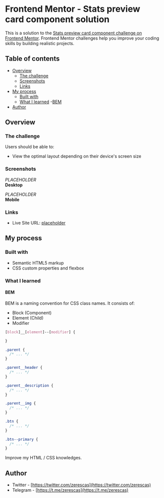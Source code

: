 # Frontend Mentor - Stats preview card component solution

This is a solution to the [Stats preview card component challenge on Frontend Mentor](https://www.frontendmentor.io/challenges/stats-preview-card-component-8JqbgoU62). Frontend Mentor challenges help you improve your coding skills by building realistic projects. 

## Table of contents

- [Overview](#overview)
  - [The challenge](#the-challenge)
  - [Screenshots](#screenshots)
  - [Links](#links)
- [My process](#my-process)
  - [Built with](#built-with)
  - [What I learned](#what-i-learned)
    -[BEM](#bem)
- [Author](#author)

## Overview

### The challenge

Users should be able to:

- View the optimal layout depending on their device's screen size

### Screenshots

<em>PLACEHOLDER</em><br>
<strong>Desktop</strong><br>

<em>PLACEHOLDER</em><br>
<strong>Mobile</strong>

### Links

- Live Site URL: [placeholder]()

## My process

### Built with

- Semantic HTML5 markup
- CSS custom properties and flexbox

### What I learned

#### BEM
BEM is a naming convention for CSS class names. It consists of:
  - Block (Component)
  - Element (Child)
  - Modifier

```css
[block]__[element]--[modifier] {

}

.parent {
  /* ... */
}

.parent__header {
  /* ... */
}

.parent__description {
  /* ... */
}

.parent__img {
  /* ... */
}

.btn {
  /* ... */
}

.btn--primary {
  /* ... */
}
```

Improve my HTML / CSS knowledges.

## Author

- Twitter - [https://twitter.com/zerescas](https://twitter.com/zerescas)
- Telegram - [https://t.me/zerescas](https://t.me/zerescas)
